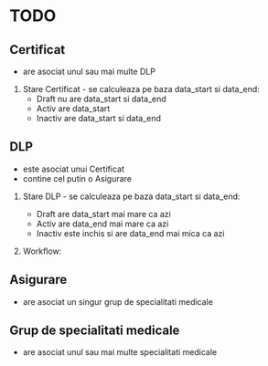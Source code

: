 # TODO

## Certificat
- are asociat unul sau mai multe DLP

1. Stare Certificat - se calculeaza pe baza data_start si data_end:
    - Draft nu are data_start si data_end
    - Activ are data_start
    - Inactiv are data_start si data_end

## DLP
- este asociat unui Certificat
- contine cel putin o Asigurare

1. Stare DLP - se calculeaza pe baza data_start si data_end:
    - Draft are data_start mai mare ca azi
    - Activ are data_end mai mare ca azi
    - Inactiv este inchis si are data_end mai mica ca azi

2. Workflow: 

## Asigurare
- are asociat un singur grup de specialitati medicale

## Grup de specialitati medicale

- are asociat unul sau mai multe specialitati medicale

